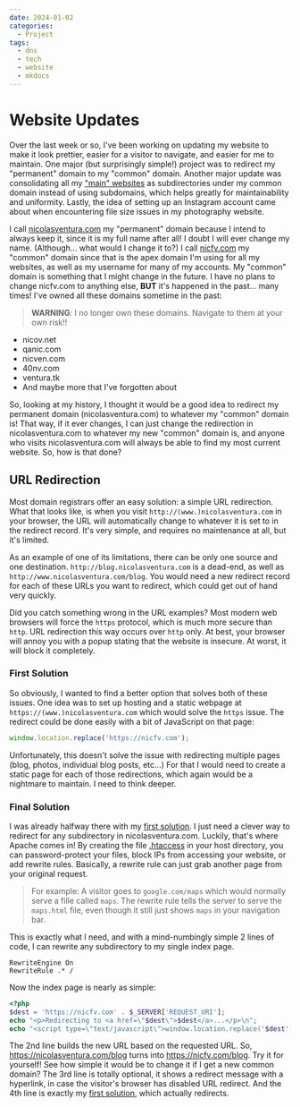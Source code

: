 ```yaml
---
date: 2024-01-02
categories:
  - Project
tags:
  - dns
  - tech
  - website
  - mkdocs
---
```

# Website Updates

Over the last week or so, I've been working on updating my website to make it look prettier, easier for a visitor to navigate, and easier for me to maintain. One major (but surprisingly simple!) project was to redirect my "permanent" domain to my "common" domain. Another major update was consolidating all my ["main" websites](./2023-08-12-mkdocs.md) as subdirectories under my common domain instead of using subdomains, which helps greatly for maintainability and uniformity. Lastly, the idea of setting up an Instagram account came about when encountering file size issues in my photography website.

<!-- more -->

I call [nicolasventura.com](https://nicolasventura.com/) my "permanent" domain because I intend to always keep it, since it is my full name after all! I doubt I will ever change my name. (Although... what would I change it to?) I call [nicfv.com](https://nicfv.com/) my "common" domain since that is the apex domain I'm using for all my websites, as well as my username for many of my accounts. My "common" domain is something that I might change in the future. I have no plans to change nicfv.com to anything else, **BUT** it's happened in the past... many times! I've owned all these domains sometime in the past:

> **WARNING**: I no longer own these domains. Navigate to them at your own risk!!

- nicov.net
- qanic.com
- nicven.com
- 40nv.com
- ventura.tk
- And maybe more that I've forgotten about

So, looking at my history, I thought it would be a good idea to redirect my permanent domain (nicolasventura.com) to whatever my "common" domain is! That way, if it ever changes, I can just change the redirection in nicolasventura.com to whatever my new "common" domain is, and anyone who visits nicolasventura.com will always be able to find my most current website. So, how is that done?

## URL Redirection

Most domain registrars offer an easy solution: a simple URL redirection. What that looks like, is when you visit `http://(www.)nicolasventura.com` in your browser, the URL will automatically change to whatever it is set to in the redirect record. It's very simple, and requires no maintenance at all, but it's limited.

As an example of one of its limitations, there can be only one source and one destination. `http://blog.nicolasventura.com` is a dead-end, as well as `http://www.nicolasventura.com/blog`. You would need a new redirect record for each of these URLs you want to redirect, which could get out of hand very quickly.

Did you catch something wrong in the URL examples? Most modern web browsers will force the `https` protocol, which is much more secure than `http`. URL redirection this way occurs over `http` only. At best, your browser will annoy you with a popup stating that the website is insecure. At worst, it will block it completely.

### First Solution

So obviously, I wanted to find a better option that solves both of these issues. One idea was to set up hosting and a static webpage at `https://(www.)nicolasventura.com` which would solve the `https` issue. The redirect could be done easily with a bit of JavaScript on that page:

```js
window.location.replace('https://nicfv.com');
```

Unfortunately, this doesn't solve the issue with redirecting multiple pages (blog, photos, individual blog posts, etc...) For that I would need to create a static page for each of those redirections, which again would be a nightmare to maintain. I need to think deeper.

### Final Solution

I was already halfway there with my [first solution](#first-solution). I just need a clever way to redirect for any subdirectory in nicolasventura.com. Luckily, that's where Apache comes in! By creating the file [.htaccess](https://httpd.apache.org/docs/2.4/howto/htaccess.html) in your host directory, you can password-protect your files, block IPs from accessing your website, or add rewrite rules. Basically, a rewrite rule can just grab another page from your original request.

> For example: A visitor goes to `google.com/maps` which would normally serve a fille called `maps`. The rewrite rule tells the server to serve the `maps.html` file, even though it still just shows `maps` in your navigation bar.

This is exactly what I need, and with a mind-numbingly simple 2 lines of code, I can rewrite any subdirectory to my single index page.

```
RewriteEngine On
RewriteRule .* /
```

Now the index page is nearly as simple:

```php
<?php
$dest = 'https://nicfv.com' . $_SERVER['REQUEST_URI'];
echo "<p>Redirecting to <a href=\"$dest\">$dest</a>...</p>\n";
echo "<script type=\"text/javascript\">window.location.replace('$dest');</script>";
```

The 2nd line builds the new URL based on the requested URL. So, https://nicolasventura.com/blog turns into https://nicfv.com/blog. Try it for yourself! See how simple it would be to change it if I get a new common domain? The 3rd line is totally optional, it shows a redirect message with a hyperlink, in case the visitor's browser has disabled URL redirect. And the 4th line is exactly my [first solution](#first-solution), which actually redirects.

<!-- # Creating DNAME Records

A [CNAME](https://en.wikipedia.org/wiki/CNAME_record) record is a common [DNS](https://en.wikipedia.org/wiki/Domain_Name_System) record that maps one domain to another. -->
